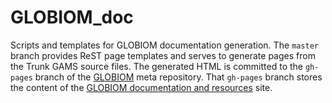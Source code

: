 # GLOBIOM_doc
Scripts and templates for GLOBIOM documentation generation. The `master` branch provides ReST page templates and serves to generate pages from the Trunk GAMS source files. The generated HTML is committed to the `gh-pages` branch of the [GLOBIOM](https://github.com/iiasa/GLOBIOM) meta repository. That `gh-pages` branch stores the content of the [GLOBIOM documentation and resources](https://github.com/iiasa/GLOBIOM) site.
